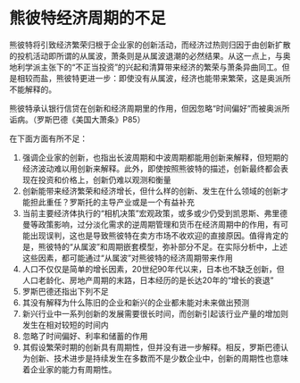 # 熊彼特经济周期的不足

熊彼特将引致经济繁荣归根于企业家的创新活动，而经济过热则归因于由创新扩散的投机活动即所谓的从属波，萧条则是从属波退潮的必然结果。从这一点上，与奥地利学派主张下的“不正当投资”的兴起和清算带来经济的繁荣与萧条异曲同工。但是相较而盐，熊彼特更进一步：即使没有从属波，经济也能带来繁荣，这是奥派所不能解释的。  

熊彼特承认银行信贷在创新和经济周期里的作用，但因忽略“时间偏好”而被奥派所诟病。（罗斯巴德《美国大萧条》P85）

在下面方面有所不足：
1. 强调企业家的创新，也指出长波周期和中波周期都能用创新来解释，但短期的经济波动难以用创新来解释。此外，即使按照熊彼特的描述，创新最终都会表现在投资和价格上，创新仍难以观测和衡量
2. 创新能带来经济繁荣和经济增长，但什么样的创新、发生在什么领域的创新才能担此重任？罗斯托的主导产业或是一个有益补充
3. 当前主要经济体执行的“相机决策”宏观政策，或多或少仍受到凯恩斯、弗里德曼等政策影响，过分淡化需求的逆周期管理和货币在经济周期中的作用，有可能出现误判，这也是导致熊彼特在卖方市场不收欢迎的直接原因。值得肯定的是，熊彼特的“从属波”和周期嵌套模型，弥补部分不足。在实际分析中，上述这些因素，都可能通过“从属波”对熊彼特的经济周期带来作用
4. 人口不仅仅是简单的增长因素，20世纪90年代以来，日本也不缺乏创新，但人口老龄化、房地产周期的末路，日本经历的是长达20年的“增长的衰退”
5. 罗斯巴德还指出下列不足
  1. 其没有解释为什么陈旧的企业和新兴的企业都未能对未来做出预测
  2. 新兴行业中一系列创新的发展需要很长时间，而创新引起该行业产量的增加则发生在相对较短的时间内
  3. 忽略了时间偏好、利率和储蓄的作用
  4. 其假设繁荣时期的创新具有周期性，但并没有进一步解释。相反，罗斯巴德认为创新、技术进步是持续发生在多数而不是少数企业中，创新的周期性也意味着企业家的能力有周期性。

